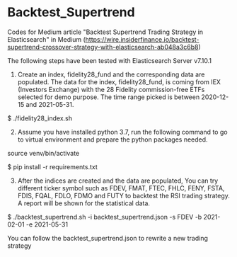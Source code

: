 # Backtest_Supertrend
Codes for Medium article "Backtest Supertrend Trading Strategy in Elasticsearch" in Medium
(https://wire.insiderfinance.io/backtest-supertrend-crossover-strategy-with-elasticsearch-ab048a3c6b8)


The following steps have been tested with Elasticsearch Server v7.10.1

1. Create an index, fidelity28_fund and the corresponding data are populated. The data for the index, fidelity28_fund, is coming from IEX (Investors Exchange) with the 28 Fidelity commission-free ETFs selected for demo purpose. The time range picked is between 2020-12-15 and 2021-05-31.

$ ./fidelity28_index.sh

2. Assume you have installed python 3.7, run the following command to go to virtual environment and prepare the python packages needed.

source venv/bin/activate

$ pip install -r requirements.txt

3. After the indices are created and the data are populated, You can try different ticker symbol such as FDEV, FMAT, FTEC, FHLC, FENY, FSTA, FDIS, FQAL, FDLO, FDMO and FUTY to backtest the RSI trading strategy. A report will be shown for the statistical data.

$ ./backtest_supertrend.sh -i backtest_supertrend.json -s FDEV -b 2021-02-01 -e 2021-05-31

You can follow the backtest_supertrend.json to rewrite a new trading strategy
